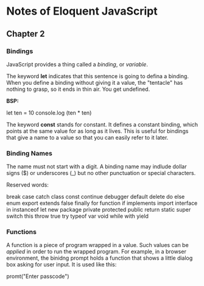 # Notes of Eloquent JavaScript

## Chapter 2

### Bindings

JavaScript provides a thing called a *binding*, or *variable*.

The keyword **let** indicates that this sentence is going to defina a binding. When you define a binding without giving it a value, the "tentacle" has nothing to grasp, so it ends in thin air. You get undefined.

**BSP:**

let ten = 10
console.log (ten * ten)

The keyword **const** stands for constant. It defines a constant binding, which points at the same value for as long as it lives. This is useful for bindings that give a name to a value so that you can easily refer to it later.

### Binding Names

The name must not start with a digit. A binding name may indlude dollar signs ($) or underscores (_) but no other punctuation or special characters.

Reserved words:

break case catch class const continue debugger default
 delete do else enum export extends false finally for
 function if implements import interface in instanceof let
 new package private protected public return static super
 switch this throw true try typeof var void while with yield

### Functions

A function is a piece of program wrapped in a value. Such values can be *applied* in order to run the wrapped program. For example, in a browser environment, the binidng prompt holds a function that shows a little dialog box asking for user input. It is used like this:

promt("Enter passcode")

